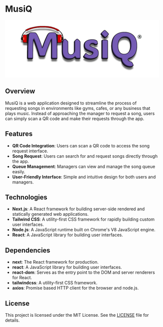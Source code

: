 # MusiQ

![MusiQ Logo](./MusiQ.png)

## Overview

MusiQ is a web application designed to streamline the process of requesting songs in environments like gyms, cafes, or any business that plays music. Instead of approaching the manager to request a song, users can simply scan a QR code and make their requests through the app.

## Features

- **QR Code Integration**: Users can scan a QR code to access the song request interface.
- **Song Request**: Users can search for and request songs directly through the app.
- **Queue Management**: Managers can view and manage the song queue easily.
- **User-Friendly Interface**: Simple and intuitive design for both users and managers.

## Technologies

- **Next.js**: A React framework for building server-side rendered and statically generated web applications.
- **Tailwind CSS**: A utility-first CSS framework for rapidly building custom user interfaces.
- **Node.js**: A JavaScript runtime built on Chrome's V8 JavaScript engine.
- **React**: A JavaScript library for building user interfaces.

## Dependencies

- **next**: The React framework for production.
- **react**: A JavaScript library for building user interfaces.
- **react-dom**: Serves as the entry point to the DOM and server renderers for React.
- **tailwindcss**: A utility-first CSS framework.
- **axios**: Promise based HTTP client for the browser and node.js.

## License

This project is licensed under the MIT License. See the [LICENSE](LICENSE) file for details.
